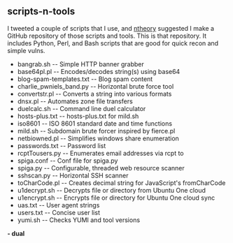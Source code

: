 scripts-n-tools
---------------

I tweeted a couple of scripts that I use, and [ntheory](https://github.com/ntheory)
suggested I make a GitHub repository of those scripts and tools. This is that
repository. It includes Python, Perl, and Bash scripts that are good for quick
recon and simple vulns.

- bangrab.sh -- Simple HTTP banner grabber
- base64pl.pl -- Encodes/decodes string(s) using base64
- blog-spam-templates.txt -- Blog spam content
- charlie_pwniels_band.py -- Horizontal brute force tool
- convertstr.pl -- Converts a string into various formats
- dnsx.pl -- Automates zone file transfers
- duelcalc.sh -- Command line duel calculator
- hosts-plus.txt -- hosts-plus.txt for mild.sh
- iso8601 -- ISO 8601 standard date and time functions
- mild.sh -- Subdomain brute forcer inspired by fierce.pl
- netbiowned.pl -- Simplifies windows share enumeration
- passwords.txt -- Password list
- rcptTousers.py -- Enumerates email addresses via rcpt to
- spiga.conf -- Conf file for spiga.py
- spiga.py -- Configurable, threaded web resource scanner
- sshscan.py -- Horizontal SSH scanner
- toCharCode.pl -- Creates decimal string for JavaScript's fromCharCode
- u1decrypt.sh -- Decrypts file or directory from Ubuntu One cloud
- u1encrypt.sh -- Encrypts file or directory for Ubuntu One cloud sync
- uas.txt -- User agent strings
- users.txt -- Concise user list
- yumi.sh -- Checks YUMI and tool versions

**- dual**
